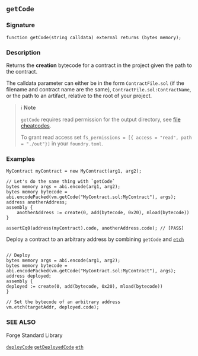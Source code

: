 ## `getCode`

### Signature

```solidity
function getCode(string calldata) external returns (bytes memory);
```

### Description

Returns the **creation** bytecode for a contract in the project given the path to the contract.

The calldata parameter can either be in the form `ContractFile.sol` (if the filename and contract name are the same), `ContractFile.sol:ContractName`, or the path to an artifact, relative to the root of your project.

> ℹ️ **Note**
>
> `getCode` requires read permission for the output directory, see [file cheatcodes](./fs.md).
>
> To grant read access set `fs_permissions = [{ access = "read", path = "./out"}]` in your `foundry.toml`.

### Examples

```solidity
MyContract myContract = new MyContract(arg1, arg2);

// Let's do the same thing with `getCode`
bytes memory args = abi.encode(arg1, arg2);
bytes memory bytecode = abi.encodePacked(vm.getCode("MyContract.sol:MyContract"), args);
address anotherAddress;
assembly {
    anotherAddress := create(0, add(bytecode, 0x20), mload(bytecode))
}

assertEq0(address(myContract).code, anotherAddress.code); // [PASS]
```

Deploy a contract to an arbitrary address by combining `getCode` and [`etch`](./etch.md)

```solidity

// Deploy
bytes memory args = abi.encode(arg1, arg2);
bytes memory bytecode = abi.encodePacked(vm.getCode("MyContract.sol:MyContract"), args);
address deployed;
assembly {
deployed := create(0, add(bytecode, 0x20), mload(bytecode))
}

// Set the bytecode of an arbitrary address
vm.etch(targetAddr, deployed.code);
```

### SEE ALSO

Forge Standard Library

[`deployCode`](../reference/forge-std/deployCode.md)
[`getDeployedCode`](./get-deployed-code.md)
[`eth`](./etch.md)

[forge-std]: ../reference/forge-std
